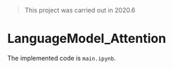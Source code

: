 > This project was carried out in 2020.6

# LanguageModel_Attention
The implemented code is ```main.ipynb```.
